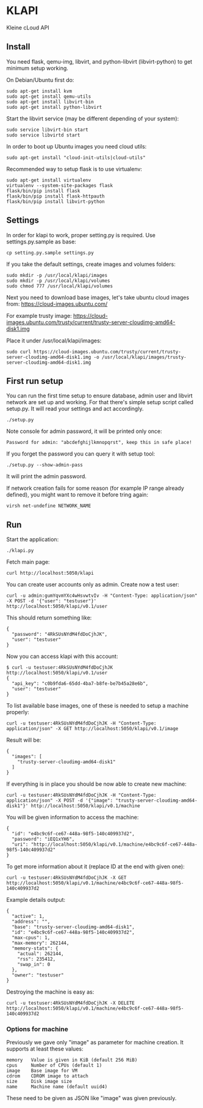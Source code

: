 # KLAPI

Kleine cLoud API


## Install

You need flask, qemu-img, libvirt, and python-libvirt (libvirt-python)
to get minimum setup working.

On Debian/Ubuntu first do:

    sudo apt-get install kvm
    sudo apt-get install qemu-utils
    sudo apt-get install libvirt-bin
    sudo apt-get install python-libvirt

Start the libvirt service (may be different depending of your system):

    sudo service libvirt-bin start
    sudo service libvirtd start

In order to boot up Ubuntu images you need cloud utils:

    sudo apt-get install "cloud-init-utils|cloud-utils"

Recommended way to setup flask is to use virtualenv:

    sudo apt-get install virtualenv
    virtualenv --system-site-packages flask
    flask/bin/pip install flask
    flask/bin/pip install flask-httpauth
    flask/bin/pip install libvirt-python


## Settings

In order for klapi to work, proper setting.py is required.
Use settings.py.sample as base:

    cp setting.py.sample settings.py

If you take the default settings, create images and volumes folders:

    sudo mkdir -p /usr/local/klapi/images
    sudo mkdir -p /usr/local/klapi/volumes
    sudo chmod 777 /usr/local/klapi/volumes

Next you need to download base images, let's take ubuntu cloud images from:
https://cloud-images.ubuntu.com/

For example trusty image:
https://cloud-images.ubuntu.com/trusty/current/trusty-server-cloudimg-amd64-disk1.img

Place it under /usr/local/klapi/images:

    sudo curl https://cloud-images.ubuntu.com/trusty/current/trusty-server-cloudimg-amd64-disk1.img -o /usr/local/klapi/images/trusty-server-cloudimg-amd64-disk1.img

## First run setup

You can run the first time setup to ensure database, admin user and
libvirt network are set up and working. For that there's simple setup
script called setup.py. It will read your settings and act accordingly.

    ./setup.py

Note console for admin password, it will be printed only once:

    Password for admin: "abcdefghijlkmnopqrst", keep this in safe place!

If you forget the password you can query it with setup tool:

    ./setup.py --show-admin-pass

It will print the admin password.

If network creation fails for some reason (for example IP range already defined),
you might want to remove it before tring again:

    virsh net-undefine NETWORK_NAME


## Run

Start the application:

    ./klapi.py

Fetch main page:

    curl http://localhost:5050/klapi

You can create user accounts only as admin. Create now a test user:

    curl -u admin:gumYqvmYXc4wHsvwtvIv -H "Content-Type: application/json" -X POST -d '{"user": "testuser"}' http://localhost:5050/klapi/v0.1/user

This should return something like:

    {
      "password": "4RkSUsNYdM4fdDoCjhJK",
      "user": "testuser"
    }

Now you can access klapi with this account:

    $ curl -u testuser:4RkSUsNYdM4fdDoCjhJK http://localhost:5050/klapi/v0.1/user
    {
      "api_key": "c0b9fda6-65dd-4ba7-b8fe-be7b45a28e6b",
      "user": "testuser"
    }

To list available base images, one of these is needed to setup a machine properly:

    curl -u testuser:4RkSUsNYdM4fdDoCjhJK -H "Content-Type: application/json" -X GET http://localhost:5050/klapi/v0.1/image

Result will be:

    {
      "images": [
        "trusty-server-cloudimg-amd64-disk1"
      ]
    }

If everything is in place you should be now able to create new machine:

    curl -u testuser:4RkSUsNYdM4fdDoCjhJK -H "Content-Type: application/json" -X POST -d '{"image": "trusty-server-cloudimg-amd64-disk1"}' http://localhost:5050/klapi/v0.1/machine

You will be given information to access the machine:

    {
      "id": "e4bc9c6f-ce67-448a-98f5-140c409937d2",
      "password": "iEQ1xYH6",
      "uri": "http://localhost:5050/klapi/v0.1/machine/e4bc9c6f-ce67-448a-98f5-140c409937d2"
    }

To get more information about it (replace ID at the end with given one):

    curl -u testuser:4RkSUsNYdM4fdDoCjhJK -X GET http://localhost:5050/klapi/v0.1/machine/e4bc9c6f-ce67-448a-98f5-140c409937d2

Example details output:

    {
      "active": 1,
      "address": "",
      "base": "trusty-server-cloudimg-amd64-disk1",
      "id": "e4bc9c6f-ce67-448a-98f5-140c409937d2",
      "max-cpus": 1,
      "max-memory": 262144,
      "memory-stats": {
        "actual": 262144,
        "rss": 235412,
        "swap_in": 0
      },
      "owner": "testuser"
    }

Destroying the machine is easy as:

    curl -u testuser:4RkSUsNYdM4fdDoCjhJK -X DELETE http://localhost:5050/klapi/v0.1/machine/e4bc9c6f-ce67-448a-98f5-140c409937d2


### Options for machine

Previously we gave only "image" as parameter for machine creation. It supports at least these values:

    memory   Value is given in KiB (default 256 MiB)
    cpus     Number of CPUs (default 1)
    image    Base image for VM
    cdrom    CDROM image to attach
    size     Disk image size
    name     Machine name (default uuid4)


These need to be given as JSON like "image" was given previously.
